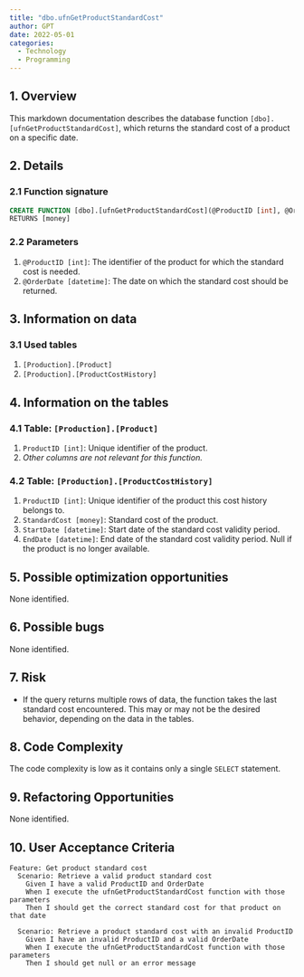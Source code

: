 ```yaml
---
title: "dbo.ufnGetProductStandardCost"
author: GPT
date: 2022-05-01
categories:
  - Technology
  - Programming
---
```


## 1. Overview
This markdown documentation describes the database function `[dbo].[ufnGetProductStandardCost]`, which returns the standard cost of a product on a specific date.

## 2. Details

### 2.1 Function signature
```sql
CREATE FUNCTION [dbo].[ufnGetProductStandardCost](@ProductID [int], @OrderDate [datetime])
RETURNS [money]
```

### 2.2 Parameters
1. `@ProductID [int]`: The identifier of the product for which the standard cost is needed.
2. `@OrderDate [datetime]`: The date on which the standard cost should be returned.

## 3. Information on data

### 3.1 Used tables
1. `[Production].[Product]`
2. `[Production].[ProductCostHistory]`

## 4. Information on the tables

### 4.1 Table: `[Production].[Product]`
1. `ProductID [int]`: Unique identifier of the product.
2. *Other columns are not relevant for this function.*

### 4.2 Table: `[Production].[ProductCostHistory]`
1. `ProductID [int]`: Unique identifier of the product this cost history belongs to.
2. `StandardCost [money]`: Standard cost of the product.
3. `StartDate [datetime]`: Start date of the standard cost validity period.
4. `EndDate [datetime]`: End date of the standard cost validity period. Null if the product is no longer available.

## 5. Possible optimization opportunities
None identified.

## 6. Possible bugs
None identified.

## 7. Risk
- If the query returns multiple rows of data, the function takes the last standard cost encountered. This may or may not be the desired behavior, depending on the data in the tables.

## 8. Code Complexity
The code complexity is low as it contains only a single `SELECT` statement.

## 9. Refactoring Opportunities
None identified.

## 10. User Acceptance Criteria

```gherkin
Feature: Get product standard cost
  Scenario: Retrieve a valid product standard cost
    Given I have a valid ProductID and OrderDate
    When I execute the ufnGetProductStandardCost function with those parameters
    Then I should get the correct standard cost for that product on that date

  Scenario: Retrieve a product standard cost with an invalid ProductID
    Given I have an invalid ProductID and a valid OrderDate
    When I execute the ufnGetProductStandardCost function with those parameters
    Then I should get null or an error message
```
